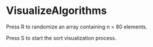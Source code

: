 # VisualizeAlgorithms
Press R to randomize an array containing n = 80 elements.

Press S to start the sort visualization process.